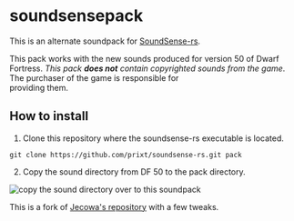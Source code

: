 # soundsensepack
This is an alternate soundpack for [SoundSense-rs](https://github.com/prixt/soundsense-rs).

This pack works with the new sounds produced for version 50 of
Dwarf Fortress. *This pack **does not** contain copyrighted sounds 
from the game*. The purchaser of the game is responsible for  
providing them.

## How to install
1. Clone this repository where the soundsense-rs executable is located.

```
git clone https://github.com/prixt/soundsense-rs.git pack
```

2. Copy the sound directory from DF 50 to the pack directory.

![copy the sound directory over to this soundpack](https://i.imgur.com/H0raLf2.png)

This is a fork of [Jecowa's repository](https://github.com/jecowa) with a few tweaks.
